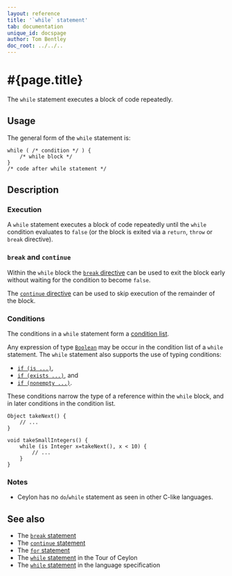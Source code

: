 ```yaml
---
layout: reference
title: '`while` statement'
tab: documentation
unique_id: docspage
author: Tom Bentley
doc_root: ../../..
---
```


# #{page.title}

The `while` statement executes a block of code repeatedly.

## Usage 

The general form of the `while` statement is:

<!-- check:none -->
<!-- try: -->
    while ( /* condition */ ) {
        /* while block */
    }
    /* code after while statement */


## Description

### Execution

A `while` statement executes a block of code repeatedly until the 
`while` condition evaluates to `false` (or the block is exited via 
a `return`, `throw` or `break` directive).

### `break` and `continue`

Within the `while` block the [`break` directive](../break/) can be 
used to exit the block early without waiting for the condition to 
become `false`.

The [`continue` directive](../continue/) can be used to skip 
execution of the remainder of the block.

### Conditions

The conditions in a `while` statement form a
[condition list](../conditions#condition_lists).

Any expression of type [`Boolean`](#{site.urls.apidoc_current}/Boolean.type.html) 
may be occur in the condition list of a `while` statement. The 
`while` statement also supports the use of typing conditions:

* [`if (is ...)`](../conditions/#if_is_), 
* [`if (exists ...)`](../conditions/#if_exists_), and
* [`if (nonempty ...)`](../conditions/#if_nonempty_).

These conditions narrow the type of a reference within the `while` 
block, and in later conditions in the condition list.

<!-- try: -->
    Object takeNext() {
        // ...
    }
    
    void takeSmallIntegers() {
        while (is Integer x=takeNext(), x < 10) {
            // ...
        }
    }

### Notes

* Ceylon has no `do`/`while` statement as seen in other C-like 
  languages.

## See also

* The [`break` statement](../break/)
* The [`continue` statement](../continue)
* The [`for` statement](../for)
* The [`while` statement](#{page.doc_root}/tour/attributes-control-structures#control_structures) 
  in the Tour of Ceylon
* The [`while` statement](#{site.urls.spec_current}#while) 
  in the language specification
